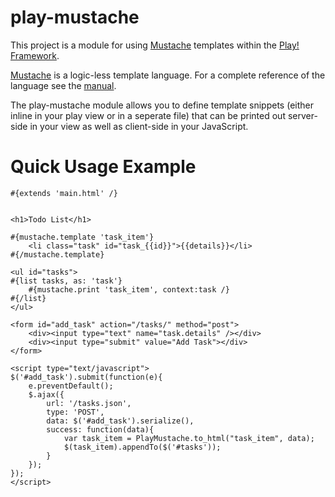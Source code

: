 # play-mustache

This project is a module for using [Mustache](http://mustache.github.com) templates within the [Play! Framework](http://playframework.org). 

[Mustache](http://mustache.github.com) is a logic-less template language. For a complete reference of the language see the [manual](http://mustache.github.com/mustache.5.html).

The play-mustache module allows you to define template snippets (either inline in your play view or in a seperate file) that can be printed out server-side in your view as well as client-side in your JavaScript.

# Quick Usage Example

	#{extends 'main.html' /}
	
	
	<h1>Todo List</h1>
	
	#{mustache.template 'task_item'}
		<li class="task" id="task_{{id}}">{{details}}</li>
	#{/mustache.template}
	
	<ul id="tasks">
	#{list tasks, as: 'task'}
		#{mustache.print 'task_item', context:task /}
	#{/list}
	</ul>
	
	<form id="add_task" action="/tasks/" method="post">
		<div><input type="text" name="task.details" /></div>
		<div><input type="submit" value="Add Task"></div>
	</form>
	
	<script type="text/javascript">
	$('#add_task').submit(function(e){
		e.preventDefault();
		$.ajax({
			url: '/tasks.json',
			type: 'POST',
			data: $('#add_task').serialize(),
			success: function(data){
				var task_item = PlayMustache.to_html("task_item", data);
				$(task_item).appendTo($('#tasks'));
			}
		});
	});
	</script>
	 
 